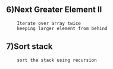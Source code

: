 ## 6)Next Greater Element II
        Iterate over array twice
        keeping larger element from behind

## 7)Sort stack
        sort the stack using recursion
